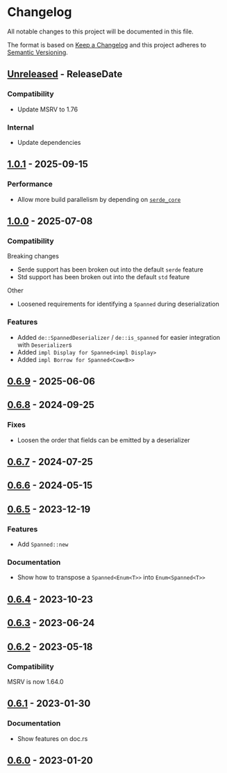 # Changelog
All notable changes to this project will be documented in this file.

The format is based on [Keep a Changelog](https://keepachangelog.com/)
and this project adheres to [Semantic Versioning](https://semver.org/).

<!-- next-header -->
## [Unreleased] - ReleaseDate

### Compatibility

- Update MSRV to 1.76

### Internal

- Update dependencies

## [1.0.1] - 2025-09-15

### Performance

- Allow more build parallelism by depending on [`serde_core`](https://crates.io/crates/serde_core)

## [1.0.0] - 2025-07-08

### Compatibility

Breaking changes

- Serde support has been broken out into the default `serde` feature
- Std support has been broken out into the default `std` feature

Other

- Loosened requirements for identifying a `Spanned` during deserialization

### Features

- Added `de::SpannedDeserializer` / `de::is_spanned` for easier integration with `Deserializer`s
- Added `impl Display for Spanned<impl Display>`
- Added `impl Borrow for Spanned<Cow<B>>`

## [0.6.9] - 2025-06-06

## [0.6.8] - 2024-09-25

### Fixes

- Loosen the order that fields can be emitted by a deserializer

## [0.6.7] - 2024-07-25

## [0.6.6] - 2024-05-15

## [0.6.5] - 2023-12-19

### Features

- Add `Spanned::new`

### Documentation

- Show how to transpose a `Spanned<Enum<T>>` into `Enum<Spanned<T>>`

## [0.6.4] - 2023-10-23

## [0.6.3] - 2023-06-24

## [0.6.2] - 2023-05-18

### Compatibility

MSRV is now 1.64.0

## [0.6.1] - 2023-01-30

### Documentation

- Show features on doc.rs

## [0.6.0] - 2023-01-20

<!-- next-url -->
[Unreleased]: https://github.com/toml-rs/toml/compare/serde_spanned-v1.0.1...HEAD
[1.0.1]: https://github.com/toml-rs/toml/compare/serde_spanned-v1.0.0...serde_spanned-v1.0.1
[1.0.0]: https://github.com/toml-rs/toml/compare/serde_spanned-v0.6.9...serde_spanned-v1.0.0
[0.6.9]: https://github.com/toml-rs/toml/compare/serde_spanned-v0.6.8...serde_spanned-v0.6.9
[0.6.8]: https://github.com/toml-rs/toml/compare/serde_spanned-v0.6.7...serde_spanned-v0.6.8
[0.6.7]: https://github.com/toml-rs/toml/compare/serde_spanned-v0.6.6...serde_spanned-v0.6.7
[0.6.6]: https://github.com/toml-rs/toml/compare/serde_spanned-v0.6.5...serde_spanned-v0.6.6
[0.6.5]: https://github.com/toml-rs/toml/compare/serde_spanned-v0.6.4...serde_spanned-v0.6.5
[0.6.4]: https://github.com/toml-rs/toml/compare/serde_spanned-v0.6.3...serde_spanned-v0.6.4
[0.6.3]: https://github.com/toml-rs/toml/compare/serde_spanned-v0.6.2...serde_spanned-v0.6.3
[0.6.2]: https://github.com/toml-rs/toml/compare/serde_spanned-v0.6.1...serde_spanned-v0.6.2
[0.6.1]: https://github.com/toml-rs/toml/compare/serde_spanned-v0.6.0...serde_spanned-v0.6.1
[0.6.0]: https://github.com/toml-rs/toml/compare/205859ff8c88fcc351ca55abc08139a6785fd075...serde_spanned-v0.6.0
